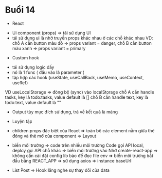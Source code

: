 # Buổi 14
- React
+ Ui component (props) => tái sử dụng UI
+ tái sử dụng ui là nhờ truyền props khác nhau ở các chỗ khác nhau
VD: chỗ A cần button màu đỏ => props variant = danger, chỗ B cần button màu xanh => props variant = primary

- Custom hook
+ tái sử dụng logic đấy
+ nó là 1 func ( đầu vào là parameter )
+ tập hợp các hook (useState, useCallBack, useMemo, useContext, useRef)

VD useLocalStorage => đòng bộ (sync) vào localStorage
chỗ A cần handle tasks, key là todo:tasks, value default là []
chỗ B cần handle text, key là todo:text, value default là ""

+ Output tùy mục đích sử dụng, trả về kết quả là mảng 

- Luyện tập
+ children props đặc biệt của React => toàn bộ các element nằm giữa thẻ đóng và thẻ mở của component
=> Layout 

+ biến môi trường
=> code trên nhiều môi trường
Code gọi API local, deploy gọi API chỗ khác
=> biến môi trường vào
Nhờ create-react-app => không cần cài đặt config lib bào để đọc file env
=> biến môi trường bắt đầu bằng REACT_APP
=> sử dụng axios => instance baseUrl

+ List Post
=> Hook lắng nghe sự thay đổi của data